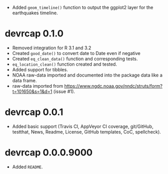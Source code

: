 * Added `geom_timeline()` function to output the ggplot2 layer for
  the earthquakes timeline.

# devrcap 0.1.0

* Removed integration for R 3.1 and 3.2
* Created `good_date()` to convert date to Date even if negative
* Created `eq_clean_data()` function and corresponding tests.
* `eq_location_clean()` function created and tested.
* Added support for tibbles.
* NOAA raw-data imported and documented into the package data like a
  data frame.
* raw-data imported from
  <https://www.ngdc.noaa.gov/nndc/struts/form?t=101650&s=1&d=1>
  (issue #1).

# devrcap 0.0.1

* Added basic support (Travis CI, AppVeyor CI coverage, git/GitHub,
  testthat, News, Readme, License, GitHub templates, CoC, spellcheck).

# devrcap 0.0.0.9000

* Added `README`.
